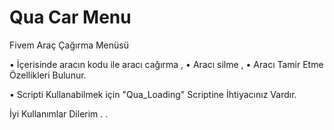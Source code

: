 # Qua Car Menu
Fivem Araç Çağırma Menüsü

• İçerisinde aracın kodu ile aracı cağırma ,
• Aracı silme ,
• Aracı Tamir Etme Özellikleri Bulunur.

• Scripti Kullanabilmek için "Qua_Loading" Scriptine İhtiyacınız Vardır. 

İyi Kullanımlar Dilerim . .

